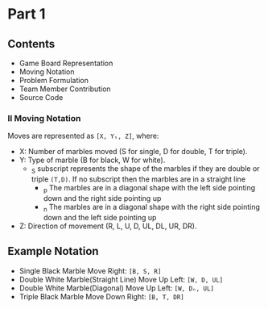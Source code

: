 # Part 1

## Contents

- Game Board Representation
- Moving Notation
- Problem Formulation
- Team Member Contribution
- Source Code

### II Moving Notation

Moves are represented as `[X, Yₛ, Z]`, where:

- X: Number of marbles moved (S for single, D for double, T for triple).
- Y: Type of marble (B for black, W for white).
    - <sub>S</sub> subscript represents the shape of the marbles if they are double or triple `(T,D)`. If no subscript
      then the marbles are in a straight line
        - <sub>p</sub> The marbles are in a diagonal shape with the left side pointing down and the right side pointing
          up
        - <sub>n</sub> The marbles are in a diagonal shape with the right side pointing down and the left side pointing
          up
- Z: Direction of movement (R, L, U, D, UL, DL, UR, DR).

## Example Notation

- Single Black Marble Move Right: `[B, S, R]`
- Double White Marble(Straight Line) Move Up Left: `[W, D, UL]`
- Double White Marble(Diagonal) Move Up Left: `[W, Dₙ, UL]`
- Triple Black Marble Move Down Right: `[B, T, DR]`
